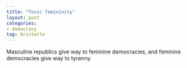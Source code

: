 ```yaml
---
title: "Toxic femininity"
layout: post
categories:
- democracy
tag: Aristotle
---
```


Masculine republics give way to feminine democracies, and feminine democracies give way to tyranny.
